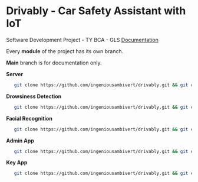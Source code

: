 # Drivably - Car Safety Assistant with IoT
Software Development Project - TY BCA - GLS 
[Documentation](https://docs.google.com/document/d/1x1UO4qixu3agEuyd0DjvhxfHhT1m4Ka7UGL-Xs9vXtQ/edit?ts=5f9a4460#)

Every **module** of the project has its own branch. 

 **Main** branch is for documentation only.
 
 **Server**
 ```bash
    git clone https://github.com/ingeniousambivert/drivably.git && git checkout server 
```

 **Drowsiness Detection**
 ```bash
    git clone https://github.com/ingeniousambivert/drivably.git && git checkout drowsiness-detection 
```

 **Facial Recognition**
 ```bash
    git clone https://github.com/ingeniousambivert/drivably.git && git checkout facial-recognition 
```

 **Admin App**
 ```bash
    git clone https://github.com/ingeniousambivert/drivably.git && git checkout admin-app 
```

 **Key App**
 ```bash
    git clone https://github.com/ingeniousambivert/drivably.git && git checkout key-app 
```


